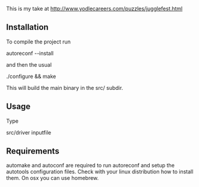 This is my take at http://www.yodlecareers.com/puzzles/jugglefest.html

Installation
------------

To compile the project run 

autoreconf --install

and then the usual 

./configure && make

This will build the main binary in the src/ subdir. 


Usage
-----

Type

src/driver inputfile


Requirements
------------

automake and autoconf are required to run autoreconf and setup the autotools configuration files. 
Check with your linux distribution how to install them.  On osx you can use homebrew. 
